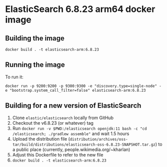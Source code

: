 # ElasticSearch 6.8.23 arm64 docker image

## Building the image
```
docker build . -t elasticsearch-arm:6.8.23
```

## Running the image
To run it:

```
docker run -p 9200:9200 -p 9300:9300 -e "discovery.type=single-node" -e "bootstrap.system_call_filter=false" elasticsearch-arm:6.8.23
```

## Building for a new version of ElasticSearch

1. Clone `elastic/elasticsearch` locally from GitHub
2. Checkout the v6.8.23 (or whatever) tag
3. Run `docker run -v $PWD:/elasticsearch openjdk:11 bash -c "cd /elasticsearch; ./gradlew assemble"` and wait 1.5 hours
4. Upload the distribution file (`distribution/archives/oss-tar/build/distributions/elasticsearch-oss-6.8.23-SNAPSHOT.tar.gz`) to a public place (currently, people.wikimedia.org/~kharlan)
5. Adjust this Dockerfile to refer to the new file
6. `docker build . -t elasticsearch-arm:6.8.23`
